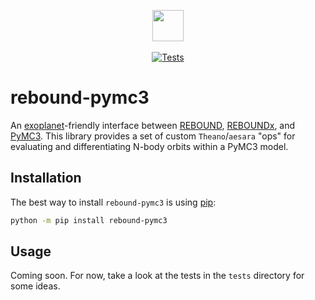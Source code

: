 <p align="center">
  <img width="50" src="https://raw.githubusercontent.com/exoplanet-dev/exoplanet/main/docs/_static/logo.png">
  <br><br>
  <a href="https://github.com/exoplanet-dev/rebound-pymc3/actions/workflows/tests.yml">
    <img src="https://github.com/exoplanet-dev/rebound-pymc3/actions/workflows/tests.yml/badge.svg" alt="Tests">
  </a>
</p>

# rebound-pymc3

An [exoplanet](https://docs.exoplanet.codes)-friendly interface between
[REBOUND](https://rebound.readthedocs.io),
[REBOUNDx](https://reboundx.readthedocs.io), and [PyMC3](https://docs.pymc.io).
This library provides a set of custom `Theano`/`aesara` "ops" for evaluating and
differentiating N-body orbits within a PyMC3 model.

## Installation

The best way to install `rebound-pymc3` is using [pip](https://pip.pypa.io):

```bash
python -m pip install rebound-pymc3
```

## Usage

Coming soon. For now, take a look at the tests in the `tests` directory for some
ideas.
